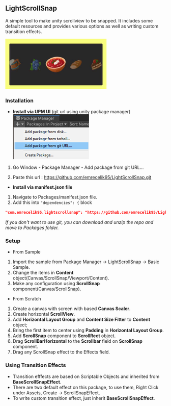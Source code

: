 ## LightScrollSnap
A simple tool to make unity scrollview to be snapped. It includes some default resources and provides various options as well as writing custom transition effects.

![](ReadmeResources~/showcase.gif)

### Installation
- **Install via UPM UI** (git url using unity package manager)  
![](ReadmeResources~/add-package.png)

1) Go Window - Package Manager - Add package from git URL...
2. Paste this url : https://github.com/emrecelik95/LightScrollSnap.git


* **Install via manifest.json file**
1) Navigate to Packages/manifest.json file.
2) Add this into  `"dependencies": {` block
```json
"com.emrecelik95.lightscrollsnap": "https://github.com/emrecelik95/LightScrollSnap.git"
```

*If you don't want to use git, you can download and unzip the repo and move to Packages folder.*

### Setup

- From Sample  
1) Import the sample from Package Manager -> LightScrollSnap -> Basic Sample.
2) Change the items in **Content** object(Canvas/ScrollSnap/Viewport/Content).
3) Make any configuration using **ScrollSnap** component(Canvas/ScrollSnap).

- From Scratch
1) Create a canvas with screen with based **Canvas Scaler**.
2) Create horizontal **ScrollView**.
3) Add **Horizontal Layout Group** and **Content Size Fitter** to **Content** object;
4) Bring the first item to center using **Padding** in **Horizontal Layout Group**.
5) Add **ScrollSnap** component to **ScrollRect** object.
6) Drag **ScrollBarHorizontal** to the **Scrollbar** field on **ScrollSnap** component.
7) Drag any ScrollSnap effect to the Effects field.

### Using Transition Effects

- Transition efffects are based on Scriptable Objects and inherited from **BaseScrollSnapEffect**.
- There are two default effect on this package, to use them, Right Click under Assets, Create -> ScrollSnapEffect.
- To write custom transition effect, just inherit **BaseScrollSnapEffect**.
